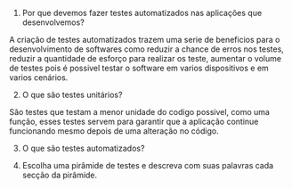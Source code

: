 1. Por que devemos fazer testes automatizados nas aplicações que desenvolvemos?

A criação de testes automatizados trazem uma serie de beneficios para o desenvolvimento de softwares como reduzir a chance de erros nos testes, reduzir a quantidade de esforço para realizar os teste, aumentar o volume de testes pois é possivel testar o software em varios dispositivos e em varios cenários.

2. O que são testes unitários?

São testes que testam a menor unidade do codigo possivel, como uma função, esses testes servem para garantir que a aplicação continue funcionando mesmo depois de uma alteração no código.

3. O que são testes automatizados? 



4. Escolha uma pirâmide de testes e descreva com suas palavras cada secção da pirâmide. 


